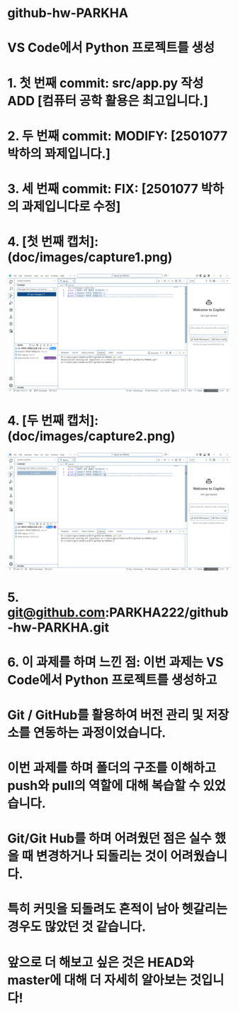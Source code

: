 # github-hw-PARKHA

# VS Code에서 Python 프로젝트를 생성

# 1. 첫 번째 commit: src/app.py 작성 ADD [컴퓨터 공학 활용은 최고입니다.]
# 2. 두 번째 commit: MODIFY: [2501077 박하의 꽈제입니다.]
# 3. 세 번째 commit: FIX: [2501077 박하의 과제입니다로 수정]

# 4. [첫 번째 캡처]: (doc/images/capture1.png)
![첫번째 캡처](doc/images/capture1.png)

# 4. [두 번째 캡처]: (doc/images/capture2.png)
![두번째 캡처](doc/images/capture2.png)

# 5. git@github.com:PARKHA222/github-hw-PARKHA.git

# 6. 이 과제를 하며 느낀 점: 이번 과제는 VS Code에서 Python 프로젝트를 생성하고
# Git / GitHub를 활용하여 버전 관리 및 저장소를 연동하는 과정이었습니다.
# 이번 과제를 하며 폴더의 구조를 이해하고 push와 pull의 역할에 대해 복습할 수 있었습니다.
# Git/Git Hub를 하며 어려웠던 점은 실수 했을 때 변경하거나 되돌리는 것이 어려웠습니다.
# 특히 커밋을 되돌려도 흔적이 남아 헷갈리는 경우도 많았던 것 같습니다.
# 앞으로 더 해보고 싶은 것은 HEAD와 master에 대해 더 자세히 알아보는 것입니다!
